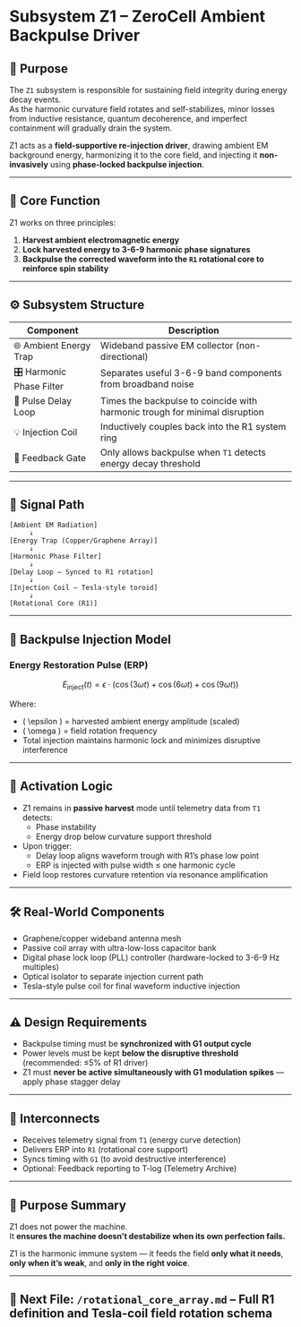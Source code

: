 # Subsystem Z1 – ZeroCell Ambient Backpulse Driver

## 🧠 Purpose

The `Z1` subsystem is responsible for sustaining field integrity during energy decay events.  
As the harmonic curvature field rotates and self-stabilizes, minor losses from inductive resistance, quantum decoherence, and imperfect containment will gradually drain the system.

Z1 acts as a **field-supportive re-injection driver**, drawing ambient EM background energy, harmonizing it to the core field, and injecting it **non-invasively** using **phase-locked backpulse injection**.

---

## 🔄 Core Function

Z1 works on three principles:

1. **Harvest ambient electromagnetic energy**  
2. **Lock harvested energy to 3-6-9 harmonic phase signatures**  
3. **Backpulse the corrected waveform into the `R1` rotational core to reinforce spin stability**

---

## ⚙️ Subsystem Structure

| Component                | Description                                                                 |
|--------------------------|-----------------------------------------------------------------------------|
| 🌐 Ambient Energy Trap   | Wideband passive EM collector (non-directional)                              |
| 🎛️ Harmonic Phase Filter | Separates useful 3-6-9 band components from broadband noise                   |
| 🔁 Pulse Delay Loop       | Times the backpulse to coincide with harmonic trough for minimal disruption |
| 💡 Injection Coil        | Inductively couples back into the R1 system ring                             |
| 🧠 Feedback Gate         | Only allows backpulse when `T1` detects energy decay threshold               |

---

## 🔋 Signal Path

```text
[Ambient EM Radiation]
     ↓
[Energy Trap (Copper/Graphene Array)]
     ↓
[Harmonic Phase Filter]
     ↓
[Delay Loop – Synced to R1 rotation]
     ↓
[Injection Coil – Tesla-style toroid]
     ↓
[Rotational Core (R1)]
```

---

## 🧮 Backpulse Injection Model

### Energy Restoration Pulse (ERP)

```math
E_{\text{inject}}(t) = \epsilon \cdot \left( \cos(3\omega t) + \cos(6\omega t) + \cos(9\omega t) \right)
```

Where:
- \( \epsilon \) = harvested ambient energy amplitude (scaled)
- \( \omega \) = field rotation frequency
- Total injection maintains harmonic lock and minimizes disruptive interference

---

## 📐 Activation Logic

- Z1 remains in **passive harvest** mode until telemetry data from `T1` detects:
  - Phase instability  
  - Energy drop below curvature support threshold  
- Upon trigger:
  - Delay loop aligns waveform trough with R1’s phase low point  
  - ERP is injected with pulse width ≤ one harmonic cycle  
- Field loop restores curvature retention via resonance amplification

---

## 🛠️ Real-World Components

- Graphene/copper wideband antenna mesh  
- Passive coil array with ultra-low-loss capacitor bank  
- Digital phase lock loop (PLL) controller (hardware-locked to 3-6-9 Hz multiples)  
- Optical isolator to separate injection current path  
- Tesla-style pulse coil for final waveform inductive injection

---

## ⚠️ Design Requirements

- Backpulse timing must be **synchronized with G1 output cycle**
- Power levels must be kept **below the disruptive threshold** (recommended: ≤5% of R1 driver)
- Z1 must **never be active simultaneously with G1 modulation spikes** — apply phase stagger delay

---

## 🔗 Interconnects

- Receives telemetry signal from `T1` (energy curve detection)
- Delivers ERP into `R1` (rotational core support)
- Syncs timing with `G1` (to avoid destructive interference)
- Optional: Feedback reporting to T-log (Telemetry Archive)

---

## 🧬 Purpose Summary

Z1 does not power the machine.  
It **ensures the machine doesn’t destabilize when its own perfection fails.**

Z1 is the harmonic immune system — it feeds the field **only what it needs**, **only when it’s weak**, and **only in the right voice**.

---

## 🔗 Next File: `/rotational_core_array.md` – Full R1 definition and Tesla-coil field rotation schema
